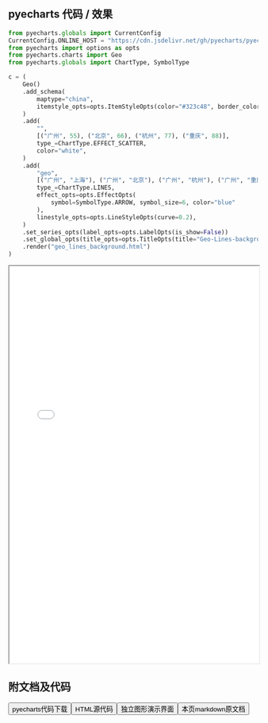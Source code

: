 
## pyecharts 代码 / 效果

```python
from pyecharts.globals import CurrentConfig
CurrentConfig.ONLINE_HOST = "https://cdn.jsdelivr.net/gh/pyecharts/pyecharts-assets@latest/assets/"
from pyecharts import options as opts
from pyecharts.charts import Geo
from pyecharts.globals import ChartType, SymbolType

c = (
    Geo()
    .add_schema(
        maptype="china",
        itemstyle_opts=opts.ItemStyleOpts(color="#323c48", border_color="#111"),
    )
    .add(
        "",
        [("广州", 55), ("北京", 66), ("杭州", 77), ("重庆", 88)],
        type_=ChartType.EFFECT_SCATTER,
        color="white",
    )
    .add(
        "geo",
        [("广州", "上海"), ("广州", "北京"), ("广州", "杭州"), ("广州", "重庆")],
        type_=ChartType.LINES,
        effect_opts=opts.EffectOpts(
            symbol=SymbolType.ARROW, symbol_size=6, color="blue"
        ),
        linestyle_opts=opts.LineStyleOpts(curve=0.2),
    )
    .set_series_opts(label_opts=opts.LabelOpts(is_show=False))
    .set_global_opts(title_opts=opts.TitleOpts(title="Geo-Lines-background"))
    .render("geo_lines_background.html")
)
```

<iframe width="100%" height="800px" src="/pyecharts/
Geo/geo_lines_background.html"></iframe>

## 附文档及代码

<a href="https://cdn.jsdelivr.net/gh/wfy-belief/python/docs/pyecharts/Geo/geo_lines_background.py"><button class="mybutton">pyecharts代码下载</button></a><a href="https://cdn.jsdelivr.net/gh/wfy-belief/python/docs/pyecharts/Geo/geo_lines_background.html"><button class="mybutton">HTML源代码</button></a><a href="https://python.wfyblog.cn/pyecharts/Geo/geo_lines_background.html"><button class="mybutton">独立图形演示界面</button></a><a href="https://cdn.jsdelivr.net/gh/wfy-belief/python/docs/pyecharts/Geo/geo_lines_background.md"><button class="mybutton">本页markdown原文档</button></a>
